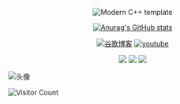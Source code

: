 <div id="title" align=center>

![Modern C++ template][github-sub-title:img]

[![Anurag's GitHub stats](https://github-readme-stats.vercel.app/api?username=shadowgarden1314&show_icons=true&theme=tokyonight)](https://b23.tv/iEJTnPp)

[![谷歌博客](https://img.shields.io/badge/%E8%B0%B7%E6%AD%8C-blogger-green)](https://blogger.hellowold.dynv6.net/)
[![youtube](https://img.shields.io/badge/video-YouTube-red)](https://www.youtube.com/channel/UCPEn2BZHJbheUB79GpOa2OA)


![](https://img.shields.io/badge/喜欢-学习-yellow) 
![](https://img.shields.io/badge/性格-开朗-red) 
![](https://img.shields.io/badge/爱好-二次元-red)

</div>

![头像](image/26DFFA4DD69200C19F1E1DB1BAC535A1.jpg)

![Visitor Count](https://profile-counter.glitch.me/shadowgarden1314/count.svg)

[github-sub-title:img]: https://readme-typing-svg.herokuapp.com?font=Segoe+Script&center=true&lines=shadowgarden1314.
